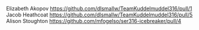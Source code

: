Elizabeth Akopov https://github.com/dlsmallw/TeamKuddelmuddel316/pull/1
Jacob Heathcoat https://github.com/dlsmallw/TeamKuddelmuddel316/pull/5
Alison Stoughton https://github.com/mfogelso/ser316-icebreaker/pull/4

